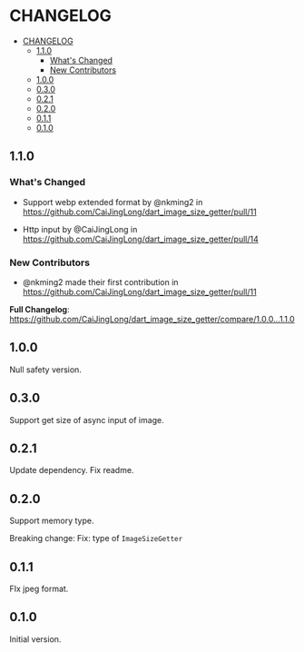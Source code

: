 # CHANGELOG

- [CHANGELOG](#changelog)
  - [1.1.0](#110)
    - [What's Changed](#whats-changed)
    - [New Contributors](#new-contributors)
  - [1.0.0](#100)
  - [0.3.0](#030)
  - [0.2.1](#021)
  - [0.2.0](#020)
  - [0.1.1](#011)
  - [0.1.0](#010)

## 1.1.0

### What's Changed

- Support webp extended format by @nkming2 in <https://github.com/CaiJingLong/dart_image_size_getter/pull/11>

- Http input by @CaiJingLong in <https://github.com/CaiJingLong/dart_image_size_getter/pull/14>

### New Contributors

- @nkming2 made their first contribution in <https://github.com/CaiJingLong/dart_image_size_getter/pull/11>

**Full Changelog**: <https://github.com/CaiJingLong/dart_image_size_getter/compare/1.0.0...1.1.0>

## 1.0.0

Null safety version.

## 0.3.0

Support get size of async input of image.

## 0.2.1

Update dependency.
Fix readme.

## 0.2.0

Support memory type.

Breaking change:
Fix: type of `ImageSizeGetter`

## 0.1.1

FIx jpeg format.

## 0.1.0

Initial version.
